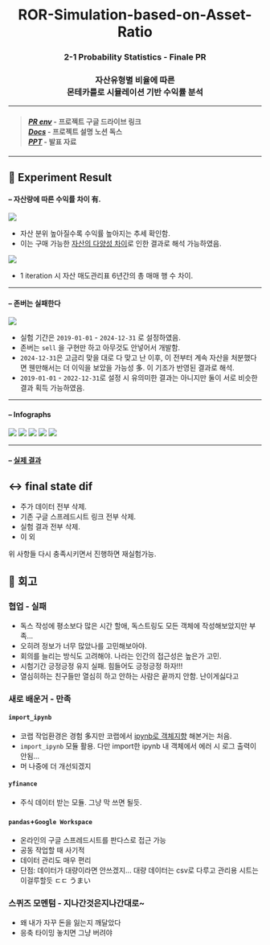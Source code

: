 # <div align="center"> ROR-Simulation-based-on-Asset-Ratio </div>
### <div align="center"> 2-1 Probability Statistics - Finale PR </div>
### <div align="center"> 자산유형별 비율에 따른 <br> 몬테카를로 시뮬레이션 기반 수익률 분석 </div>
---
> #### *[PR env](https://drive.google.com/drive/folders/1-ziNXdecsTjw-T17IKImwwwJrNrxXHDi)* - 프로젝트 구글 드라이브 링크 <br> *[Docs](https://www.notion.so/_-1f9cd6ef7d31808fa92be5e23ad3c264)* - 프로젝트 설명 노션 독스 <br> *[PPT](https://docs.google.com/presentation/d/1-qup7TXIC3zu4KL89WLc8fOdLdAALM0j/edit?usp=drive_link&ouid=112894487230611332678&rtpof=true&sd=true)* - 발표 자료
---
## 🧪 Experiment Result

#### – 자산량에 따른 수익률 차이 有. 

<img src='https://github.com/slowerthan5cmpersec/ROR-Simulation-based-on-Asset-Ratio/blob/main/src/asset135.png'> </img>
- 자산 분위 높아질수록 수익률 높아지는 추세 확인함. 
- 이는 구매 가능한 <u>자산의 다양성 차이</u>로 인한 결과로 해석 가능하였음. 

<img src='https://github.com/slowerthan5cmpersec/ROR-Simulation-based-on-Asset-Ratio/blob/main/src/rowdif.png'> </img>

- 1 iteration 시 자산 매도관리표 6년간의 총 매매 행 수 차이. 


---
#### – 존버는 실패한다

<img src='https://github.com/slowerthan5cmpersec/ROR-Simulation-based-on-Asset-Ratio/blob/main/src/zoneburr.png'></img>

- 실험 기간은 `2019-01-01` - `2024-12-31` 로 설정하였음. 
- 존버는 `sell` 을 구현만 하고 아무것도 안넣어서 개발함. 
- `2024-12-31`은 고금리 맞을 대로 다 맞고 난 이후, 이 전부터 계속 자산을 처분했다면 웬만해서는 더 이익을 보았을 가능성 多. 이 기조가 반영된 결과로 해석. 
- `2019-01-01` - `2022-12-31`로 설정 시 유의미한 결과는 아니지만 둘이 서로 비슷한 결과 획득 가능하였음. 

---
#### – Infographs
<img src='https://github.com/slowerthan5cmpersec/ROR-Simulation-based-on-Asset-Ratio/blob/main/src/1.png'></img>
<img src='https://github.com/slowerthan5cmpersec/ROR-Simulation-based-on-Asset-Ratio/blob/main/src/2.png'></img>
<img src='https://github.com/slowerthan5cmpersec/ROR-Simulation-based-on-Asset-Ratio/blob/main/src/3.png'></img>
<img src='https://github.com/slowerthan5cmpersec/ROR-Simulation-based-on-Asset-Ratio/blob/main/src/4.png'></img>
<img src='https://github.com/slowerthan5cmpersec/ROR-Simulation-based-on-Asset-Ratio/blob/main/src/5.png'></img>

---
#### – [실제 결과](https://docs.google.com/spreadsheets/d/111HeX0oTfrZ7gNsAuyOJnrfOcrZsutrzbhpTUQqtE_A/edit?gid=0#gid=0)

## ↔️ final state dif
- 주가 데이터 전부 삭제. 
- 기존 구글 스프레드시트 링크 전부 삭제. 
- 실험 결과 전부 삭제. 
- 이 외 

위 사항들 다시 충족시키면서 진행하면 재실험가능. 

## 💭 회고
### 협업 - 실패
- 독스 작성에 평소보다 많은 시간 할애, 독스트링도 모든 객체에 작성해보았지만 부족...
- 오히려 정보가 너무 많았나를 고민해보아야.
- 회의를 늘리는 방식도 고려해야. 나라는 인간의 접근성은 높은가 고민. 
- 시험기간 긍정긍정 유지 실패. 힘들어도 긍정긍정 하자!!! 
- 열심히하는 친구들만 열심히 하고 안하는 사람은 끝까지 안함. 난이게싫다고

### 새로 배운거 - 만족
#### `import_ipynb`
- 코랩 작업환경은 경험 多지만 코랩에서 <u>ipynb로 객체지향</u> 해본거는 처음. 
- `import_ipynb` 모듈 활용. 다만 import한 ipynb 내 객체에서 에러 시 로그 출력이 안됨...
- 머 나중에 더 개선되겠지

#### `yfinance` 
- 주식 데이터 받는 모듈. 그냥 막 쓰면 될듯. 


#### `pandas`+`Google Workspace`
- 온라인의 구글 스프레드시트를 판다스로 접근 가능
- 공동 작업할 때 사기적
- 데이터 관리도 매우 편리
- 단점: 데이터가 대량이라면 안쓰겠지... 대량 데이터는 csv로 다루고 관리용 시트는 이걸루할듯 ㄷㄷ うまい

### 스퀴즈 모멘텀 - 지나간것은지나간대로~
- 왜 내가 자꾸 돈을 잃는지 깨달았다
- 응축 타이밍 놓치면 그냥 버려야
